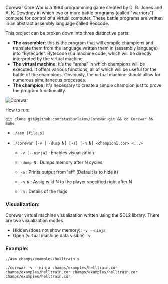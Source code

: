 Corewar
Core War is a 1984 programming game created by D. G. Jones and A. K. Dewdney in which two or more battle programs (called "warriors") compete for control of a virtual computer. These battle programs are written in an abstract assembly language called Redcode.

This project can be broken down into three distinctive parts:

- __The assembler:__ this is the program that will compile champions and translate them from the language written them in (assembly language) into “Bytecode”. Bytecode is a machine code, which will be directly interpreted by the virtual machine.
- __The virtual machine:__ It’s the “arena” in which champions will be executed. It offers various functions, all of which will be useful for the battle of the champions. Obviously, the virtual machine should allow for numerous simultaneous processes.
- __The champion:__ It's necessary to create a simple champion just to prove the program functionality.

![Corewar](image/corewar2.gif)

How to run:

`git clone git@github.com:stasburlakov/Corewar.git && cd Corewar && make`


- `./asm [file.s]`

- `./corewar [-v | -dump N] [-a] [-n N] <champion1.cor> <...> `

  - `-v [--ninja]`	: Enables visualization

  - `-dump N`	: Dumps memory after N cycles

  - `-a`	: Prints output from 'aff' (Default is to hide it)

  - `-n N`	: Assigns id N to the player specified right after N
  - `-h`   : Details of the flags
  
### Visualization:
Corewar virtual machine visualization written using the SDL2 library. There are two visualization modes.
- Hidden (does not show memory): `-v --ninja`
- Open (virtual machine data visible) `-v`

### Example:
`./asm champs/examples/helltrain.s`

`./corewar -v --ninja champs/examples/helltrain.cor champs/examples/helltrain.cor champs/examples/helltrain.cor champs/examples/helltrain.cor`
